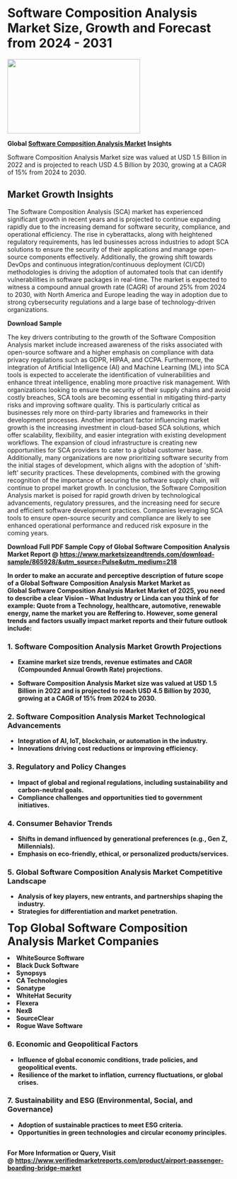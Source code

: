 <H1>Software Composition Analysis Market Size, Growth and Forecast from 2024 - 2031</H1><img class="aligncenter size-medium wp-image-584254" src="https://thirdeyenews.in/wp-content/uploads/2024/09/Global-Market-Research-300x168.jpeg" alt="" width="300" height="168" /><p><strong>Global&nbsp;<a href="https://www.marketsizeandtrends.com/download-sample/865928/&amp;utm_source=Pulse&amp;utm_medium=218">Software Composition Analysis Market</a> Insights</strong></p><p>Software Composition Analysis Market size was valued at USD 1.5 Billion in 2022 and is projected to reach USD 4.5 Billion by 2030, growing at a CAGR of 15% from 2024 to 2030.</p><p><h2>Market Growth Insights</h2> <p>The Software Composition Analysis (SCA) market has experienced significant growth in recent years and is projected to continue expanding rapidly due to the increasing demand for software security, compliance, and operational efficiency. The rise in cyberattacks, along with heightened regulatory requirements, has led businesses across industries to adopt SCA solutions to ensure the security of their applications and manage open-source components effectively. Additionally, the growing shift towards DevOps and continuous integration/continuous deployment (CI/CD) methodologies is driving the adoption of automated tools that can identify vulnerabilities in software packages in real-time. The market is expected to witness a compound annual growth rate (CAGR) of around 25% from 2024 to 2030, with North America and Europe leading the way in adoption due to strong cybersecurity regulations and a large base of technology-driven organizations.</p> <p><strong>Download Sample</strong></p> <p>The key drivers contributing to the growth of the Software Composition Analysis market include increased awareness of the risks associated with open-source software and a higher emphasis on compliance with data privacy regulations such as GDPR, HIPAA, and CCPA. Furthermore, the integration of Artificial Intelligence (AI) and Machine Learning (ML) into SCA tools is expected to accelerate the identification of vulnerabilities and enhance threat intelligence, enabling more proactive risk management. With organizations looking to ensure the security of their supply chains and avoid costly breaches, SCA tools are becoming essential in mitigating third-party risks and improving software quality. This is particularly critical as businesses rely more on third-party libraries and frameworks in their development processes. Another important factor influencing market growth is the increasing investment in cloud-based SCA solutions, which offer scalability, flexibility, and easier integration with existing development workflows. The expansion of cloud infrastructure is creating new opportunities for SCA providers to cater to a global customer base. Additionally, many organizations are now prioritizing software security from the initial stages of development, which aligns with the adoption of 'shift-left' security practices. These developments, combined with the growing recognition of the importance of securing the software supply chain, will continue to propel market growth. In conclusion, the Software Composition Analysis market is poised for rapid growth driven by technological advancements, regulatory pressures, and the increasing need for secure and efficient software development practices. Companies leveraging SCA tools to ensure open-source security and compliance are likely to see enhanced operational performance and reduced risk exposure in the coming years.</p> <p><strong></p><p><span class=""><strong>Download Full PDF Sample Copy of Global Software Composition Analysis Market Report</strong> @ <a href="https://www.marketsizeandtrends.com/download-sample/865928/&amp;utm_source=Pulse&amp;utm_medium=218" target="_blank">https://www.marketsizeandtrends.com/download-sample/865928/&amp;utm_source=Pulse&amp;utm_medium=218</a></span></p><p>In order to make an accurate and perceptive description of future scope of a Global&nbsp;Software Composition Analysis Market Market as Global&nbsp;Software Composition Analysis Market Market of 2025, you need to describe a clear Vision &ndash; What Industry or Linda can you think of for example: Quote from a Technology, healthcare, automotive, renewable energy, name the market you are Reffering to. However, some general trends and factors usually impact market reports and their future outlook include:</p><h3>1.&nbsp;<strong>Software Composition Analysis Market Growth Projections</strong></h3><ul><li>Examine market size trends, revenue estimates and CAGR (Compounded Annual Growth Rate) projections.</li><li><p>Software Composition Analysis Market size was valued at USD 1.5 Billion in 2022 and is projected to reach USD 4.5 Billion by 2030, growing at a CAGR of 15% from 2024 to 2030.</p></li></ul><h3>2.&nbsp;<strong>Software Composition Analysis Market Technological Advancements</strong></h3><ul><li>Integration of AI, IoT, blockchain, or automation in the industry.</li><li>Innovations driving cost reductions or improving efficiency.</li></ul><h3>3.&nbsp;<strong>Regulatory and Policy Changes</strong></h3><ul><li>Impact of global and regional regulations, including sustainability and carbon-neutral goals.</li><li>Compliance challenges and opportunities tied to government initiatives.</li></ul><h3>4.&nbsp;<strong>Consumer Behavior Trends</strong></h3><ul><li>Shifts in demand influenced by generational preferences (e.g., Gen Z, Millennials).</li><li>Emphasis on eco-friendly, ethical, or personalized products/services.</li></ul><h3>5.&nbsp;<strong>Global Software Composition Analysis Market Competitive Landscape</strong></h3><ul><li>Analysis of key players, new entrants, and partnerships shaping the industry.</li><li>Strategies for differentiation and market penetration.</li></ul><p data-pm-slice="1 1 []"><span style="color: inherit; font-family: inherit; font-size: 25px;">Top Global Software Composition Analysis Market Companies</span></p><div class="" data-test-id=""><p><li>WhiteSource Software</li><li> Black Duck Software</li><li> Synopsys</li><li> CA Technologies</li><li> Sonatype</li><li> WhiteHat Security</li><li> Flexera</li><li> NexB</li><li> SourceClear</li><li> Rogue Wave Software</li></p></div><h3>6.&nbsp;<strong>Economic and Geopolitical Factors</strong></h3><ul><li>Influence of global economic conditions, trade policies, and geopolitical events.</li><li>Resilience of the market to inflation, currency fluctuations, or global crises.</li></ul><h3>7.&nbsp;<strong>Sustainability and ESG (Environmental, Social, and Governance)</strong></h3><ul><li>Adoption of sustainable practices to meet ESG criteria.</li><li>Opportunities in green technologies and circular economy principles.</li></ul><h2><strong style="font-size: 14px;">For More Information or Query, Visit @&nbsp;</strong><a style="background-color: #ffffff; font-size: 14px;" href="https://www.marketsizeandtrends.com/report/software-composition-analysis-market/" target="_blank">https://www.verifiedmarketreports.com/product/airport-passenger-boarding-bridge-market</a></h2>
